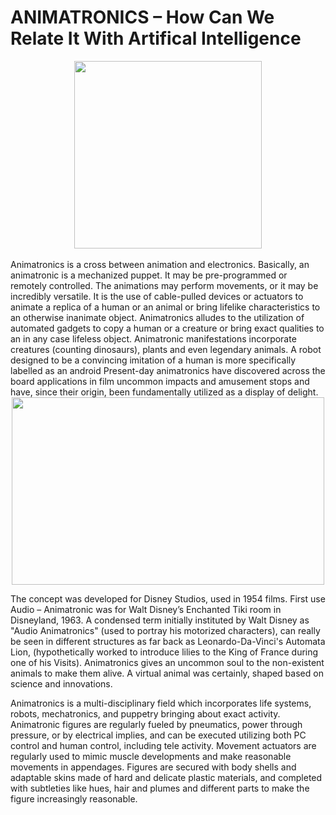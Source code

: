# ANIMATRONICS – How Can We Relate It With Artifical Intelligence
<center><img src="media/videos/Media1.gif" height="300" width ="300"></center><br>
Animatronics is a cross between animation and electronics. Basically, an animatronic is a mechanized puppet. It may be pre-programmed or remotely controlled. The animations may perform movements, or it may be incredibly versatile. It is the use of cable-pulled devices or actuators to animate a replica of a human or an animal or bring lifelike characteristics to an otherwise inanimate object. Animatronics alludes to the utilization of automated gadgets to copy a human or a creature or bring exact qualities to an in any case lifeless object. Animatronic manifestations incorporate creatures (counting dinosaurs), plants and even legendary animals. A robot designed to be a convincing imitation of a human is more specifically labelled as an android Present-day animatronics have discovered across the board applications in film uncommon impacts and amusement stops and have, since their origin, been fundamentally utilized as a display of delight.

<center><img src="media/Images/block.png" height="300" width="500"><br></center>

The concept was developed for Disney Studios, used in 1954 films. First use Audio – Animatronic was for Walt Disney’s Enchanted Tiki room in Disneyland, 1963. A condensed term initially instituted by Walt Disney as "Audio Animatronics" (used to portray his motorized characters), can really be seen in different structures as far back as Leonardo-Da-Vinci's Automata Lion, (hypothetically worked to introduce lilies to the King of France during one of his Visits). Animatronics gives an uncommon soul to the non-existent animals to make them alive. A virtual animal was certainly, shaped based on science and innovations.   
  
Animatronics is a multi-disciplinary field which incorporates life systems, robots, mechatronics, and puppetry bringing about exact activity. Animatronic figures are regularly fueled by pneumatics, power through pressure, or by electrical implies, and can be executed utilizing both PC control and human control, including tele activity. Movement actuators are regularly used to mimic muscle developments and make reasonable movements in appendages. Figures are secured with body shells and adaptable skins made of hard and delicate plastic materials, and completed with subtleties like hues, hair and plumes and different parts to make the figure increasingly reasonable.  
